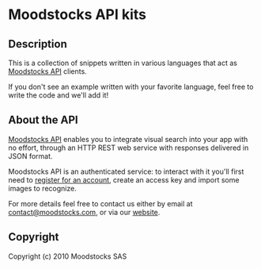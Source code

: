 # Moodstocks API kits

## Description

This is a collection of snippets written in various languages
that act as [Moodstocks API](http://www.moodstocks.com/visual-search-as-a-service/)
clients.

If you don't see an example written with your favorite language, feel free to
write the code and we'll add it!

## About the API

[Moodstocks API](http://www.moodstocks.com/visual-search-as-a-service/)
enables you to integrate visual search into your app with no effort, through an
HTTP REST web service with responses delivered in JSON format.

Moodstocks API is an authenticated service: to interact with it you'll first
need to [register for an account](http://api.moodstocks.com/signup), create an
access key and import some images to recognize.

For more details feel free to contact us either by email at
<contact@moodstocks.com>, or via our
[website](http://www.moodstocks.com/contact-us/).

## Copyright

Copyright (c) 2010 Moodstocks SAS
